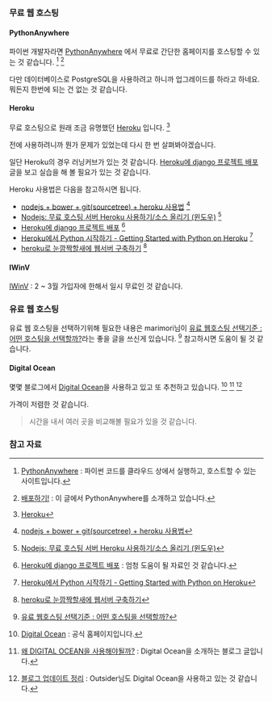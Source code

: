 ### 무료 웹 호스팅

#### PythonAnywhere

파이썬 개발자라면 [PythonAnywhere](https://www.pythonanywhere.com) 에서 무료로 간단한 홈페이지를 호스팅할 수 있는 것 같습니다. [^pythonanywhere] [^djangogirls-deploy]

다만 데이터베이스로 PostgreSQL을 사용하려고 하니까 업그레이드를 하라고 하네요. 뭐든지 한번에 되는 건 없는 것 같습니다. 

#### Heroku

무료 호스팅으로 원래 조금 유명했던 [Heroku](https://www.heroku.com/home) 입니다. [^heroku] 

전에 사용하려니까 뭔가 문제가 있었는데 다시 한 번 살펴봐야겠습니다.

일단 Heroku의 경우 러닝커브가 있는 것 같습니다. [Heroku에 django 프로젝트 배포](http://dgkim5360.tistory.com/entry/deploy-django-project-on-heroku) 글을 보고 실습을 해 볼 필요가 있는 것 같습니다. 

Heroku 사용법은 다음을 참고하시면 됩니다.

* [nodejs + bower + git(sourcetree) + heroku 사용법](http://jojoldu.tistory.com/18) [^jojoldu-18]
* [Nodejs: 무료 호스팅 서버 Heroku 사용하기/소스 올리기 (윈도우)](http://unikys.tistory.com/317) [^unikys-317]
* [Heroku에 django 프로젝트 배포](http://dgkim5360.tistory.com/entry/deploy-django-project-on-heroku) [^dgkim5360-heroku]
* [Heroku에서 Python 시작하기 - Getting Started with Python on Heroku](http://zdosaz.blogspot.kr/2014/02/heroku-python-getting-started-with.html) [^zdosaz-heroku-python]
* [heroku로 눈깜짝할새에 웹서버 구축하기](http://trend21c.tistory.com/1453) [^trend21c-1453]

#### IWinV

[IWinV](https://iwinv.kr) : 2 ~ 3월 가입자에 한해서 일시 무료인 것 같습니다. 

### 유료 웹 호스팅

유료 웹 호스팅을 선택하기위해 필요한 내용은 marimori님이 [유료 웹호스팅 선택기준 : 어떤 호스팅을 선택할까?](http://marimori.tistory.com/category/웹%20호스팅)라는 좋을 글을 쓰신게 있습니다. [^marimori-category] 참고하시면 도움이 될 것 같습니다. 

#### Digital Ocean

몇몇 블로그에서 [Digital Ocean](https://www.digitalocean.com)을 사용하고 있고 또 추천하고 있습니다. [^digitalocean] [^marimori] [^outsider-1219] 

가격이 저렴한 것 같습니다. 

> 시간을 내서 여러 곳을 비교해볼 필요가 있을 것 같습니다. 

### 참고 자료

[^pythonanywhere]: [PythonAnywhere](https://www.pythonanywhere.com) : 파이썬 코드를 클라우드 상에서 실행하고, 호스트할 수 있는 사이트입니다.

[^heroku]: [Heroku](https://www.heroku.com/home)

[^djangogirls-deploy]: [배포하기!](https://tutorial.djangogirls.org/ko/deploy/) : 이 글에서 PythonAnywhere를 소개하고 있습니다. 

[^digitalocean]: [Digital Ocean](https://www.digitalocean.com) : 공식 홈페이지입니다. 

[^marimori]: [왜 DIGITAL OCEAN을 사용해야될까?](http://marimori.tistory.com/entry/왜-DIGITA-LOCEAN을-사용해야될까) : Digital Ocean을 소개하는 블로그 글입니다. 

[^outsider-1219]: [블로그 업데이트 정리](https://blog.outsider.ne.kr/1219) : Outsider님도 Digital Ocean을 사용하고 있는 것 같습니다. 

[^marimori-category]: [유료 웹호스팅 선택기준 : 어떤 호스팅을 선택할까?](http://marimori.tistory.com/category/웹%20호스팅)

[^jojoldu-18]: [nodejs + bower + git(sourcetree) + heroku 사용법](http://jojoldu.tistory.com/18)

[^unikys-317]: [Nodejs: 무료 호스팅 서버 Heroku 사용하기/소스 올리기 (윈도우)](http://unikys.tistory.com/317)

[^dgkim5360-heroku]: [Heroku에 django 프로젝트 배포](http://dgkim5360.tistory.com/entry/deploy-django-project-on-heroku) : 엄청 도움이 될 자료인 것 같습니다.

[^zdosaz-heroku-python]: [Heroku에서 Python 시작하기 - Getting Started with Python on Heroku](http://zdosaz.blogspot.kr/2014/02/heroku-python-getting-started-with.html)

[^trend21c-1453]: [heroku로 눈깜짝할새에 웹서버 구축하기](http://trend21c.tistory.com/1453)
